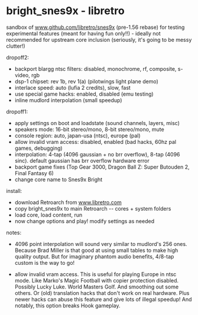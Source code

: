 # bright_snes9x - libretro

sandbox of www.github.com/libretro/snes9x (pre-1.56 rebase) for testing experimental features (meant for having fun only!!) - ideally not recommended for upstream core inclusion (seriously, it's going to be messy clutter!)


dropoff2:
- backport blargg ntsc filters: disabled, monochrome, rf, composite, s-video, rgb
- dsp-1 chipset: rev 1b, rev 1(a) (pilotwings light plane demo)
- interlace speed: auto (lufia 2 credits), slow, fast
- use special game hacks: enabled, disabled (emu testing)
- inline mudlord interpolation (small speedup)


dropoff1:
- apply settings on boot and loadstate (sound channels, layers, misc)
- speakers mode: 16-bit stereo/mono, 8-bit stereo/mono, mute
- console region: auto, japan-usa (ntsc), europe (pal)
- allow invalid vram access: disabled, enabled (bad hacks, 60hz pal games, debugging)
- interpolation: 4-tap (4096 gaussian + no brr overflow), 8-tap (4096 sinc). default gaussian has brr overflow hardware error
- backport game fixes (Top Gear 3000, Dragon Ball Z: Super Butouden 2, Final Fantasy 6)
- change core name to Snes9x Bright


install:
- download Retroarch from www.libretro.com
- copy bright_snes9x to main Retroarch -- cores + system folders
- load core, load content, run
- now change options and play! modify settings as needed


notes:
- 4096 point interpolation will sound very similar to mudlord's 256 ones. Because Brad Miller is that good at using small tables to make high quality output. But for imaginary phantom audio benefits, 4/8-tap custom is the way to go!

- allow invalid vram access. This is useful for playing Europe in ntsc mode. Like Marko's Magic Football with copier protection disabled. Possibly Lucky Luke. World Masters Golf. And smoothing out some others. Or (old) translation hacks that don't work on real hardware. Plus newer hacks can abuse this feature and give lots of illegal speedup! And notably, this option breaks Hook gameplay.
